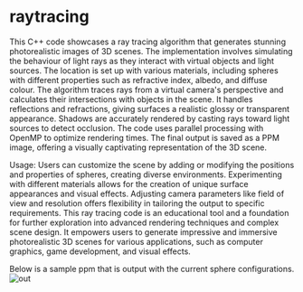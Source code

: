 # raytracing

This C++ code showcases a ray tracing algorithm that generates stunning photorealistic images of 3D scenes. The implementation involves simulating the behaviour of light rays as they interact with virtual objects and light sources. The location is set up with various materials, including spheres with different properties such as refractive index, albedo, and diffuse colour. The algorithm traces rays from a virtual camera's perspective and calculates their intersections with objects in the scene. It handles reflections and refractions, giving surfaces a realistic glossy or transparent appearance. Shadows are accurately rendered by casting rays toward light sources to detect occlusion. The code uses parallel processing with OpenMP to optimize rendering times. The final output is saved as a PPM image, offering a visually captivating representation of the 3D scene.

Usage:
Users can customize the scene by adding or modifying the positions and properties of spheres, creating diverse environments. Experimenting with different materials allows for the creation of unique surface appearances and visual effects. Adjusting camera parameters like field of view and resolution offers flexibility in tailoring the output to specific requirements. This ray tracing code is an educational tool and a foundation for further exploration into advanced rendering techniques and complex scene design. It empowers users to generate impressive and immersive photorealistic 3D scenes for various applications, such as computer graphics, game development, and visual effects.

Below is a sample ppm that is output with the current sphere configurations. 
![out](https://github.com/preetmakani/raytracing/assets/40505135/eec53d29-a242-4b27-8dc8-25a58666f77f)
